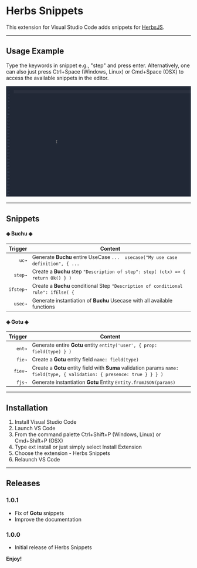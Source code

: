 # Herbs Snippets

This extension for Visual Studio Code adds snippets for [HerbsJS](https://github.com/herbsjs).

-----------

## Usage Example
Type the keywords in snippet e.g., "step" and press enter.
Alternatively, one can also just press Ctrl+Space (Windows, Linux) or Cmd+Space (OSX) to access the available snippets in the editor.

![](example.gif)

-----------

## Snippets

#### ◈ Buchu ◈

| Trigger  | Content |
| -------: | ------- |
| `uc→`   | Generate **Buchu** entire UseCase `...  usecase("My use case definition", { ...`	|
| `step→`   | Create a **Buchu** step `"Description of step": step( (ctx) => { return Ok() } )` |
| `ifstep→`   | Create a **Buchu** conditional Step  `"Description of conditional rule": ifElse( {` |
| `usec→`   | Generate instantiation of **Buchu** Usecase with all available functions |



#### ◈ Gotu ◈

| Trigger  | Content |
| -------: | ------- |
| `ent→`   | Generate entire **Gotu** entity `entity('user', { prop: field(type) } )`|
| `fie→`   | Create a **Gotu** entity field `name: field(type)` |
| `fiev→`   | Create a **Gotu** entity field with **Suma** validation params  `name: field(type, { validation: { presence: true } } } )` |
| `fjs→`   | Generate instantiation **Gotu** Entity `Entity.fromJSON(params)` |

----------


## Installation

1. Install Visual Studio Code
1. Launch VS Code
1. From the command palette Ctrl+Shift+P (Windows, Linux) or Cmd+Shift+P (OSX)
1. Type ext install or just simply select Install Extension
1. Choose the extension - Herbs Snippets
1. Relaunch VS Code

-----------

## Releases 

### 1.0.1

- Fix of **Gotu** snippets
- Improve the documentation

### 1.0.0

- Initial release of Herbs Snippets

**Enjoy!**

